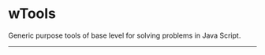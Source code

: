 # wTools

Generic purpose tools of base level for solving problems in Java Script.

_ _ _ _ _ _














































